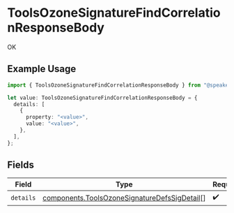# ToolsOzoneSignatureFindCorrelationResponseBody

OK

## Example Usage

```typescript
import { ToolsOzoneSignatureFindCorrelationResponseBody } from "@speakeasy-sdks/bluesky/models/operations";

let value: ToolsOzoneSignatureFindCorrelationResponseBody = {
  details: [
    {
      property: "<value>",
      value: "<value>",
    },
  ],
};
```

## Fields

| Field                                                                                                        | Type                                                                                                         | Required                                                                                                     | Description                                                                                                  |
| ------------------------------------------------------------------------------------------------------------ | ------------------------------------------------------------------------------------------------------------ | ------------------------------------------------------------------------------------------------------------ | ------------------------------------------------------------------------------------------------------------ |
| `details`                                                                                                    | [components.ToolsOzoneSignatureDefsSigDetail](../../models/components/toolsozonesignaturedefssigdetail.md)[] | :heavy_check_mark:                                                                                           | N/A                                                                                                          |